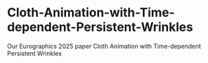 # Cloth-Animation-with-Time-dependent-Persistent-Wrinkles
Our Eurographics 2025 paper Cloth Animation with Time-dependent Persistent Wrinkles
